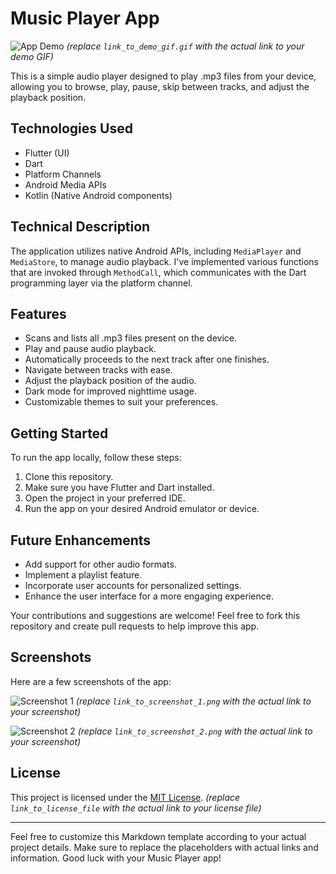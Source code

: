 # Music Player App

![App Demo](link_to_demo_gif.gif) *(replace `link_to_demo_gif.gif` with the actual link to your demo GIF)*

This is a simple audio player designed to play .mp3 files from your device, allowing you to browse, play, pause, skip between tracks, and adjust the playback position.

## Technologies Used

- Flutter (UI)
- Dart
- Platform Channels
- Android Media APIs
- Kotlin (Native Android components)

## Technical Description

The application utilizes native Android APIs, including `MediaPlayer` and `MediaStore`, to manage audio playback. I've implemented various functions that are invoked through `MethodCall`, which communicates with the Dart programming layer via the platform channel.

## Features

- Scans and lists all .mp3 files present on the device.
- Play and pause audio playback.
- Automatically proceeds to the next track after one finishes.
- Navigate between tracks with ease.
- Adjust the playback position of the audio.
- Dark mode for improved nighttime usage.
- Customizable themes to suit your preferences.

## Getting Started

To run the app locally, follow these steps:

1. Clone this repository.
2. Make sure you have Flutter and Dart installed.
3. Open the project in your preferred IDE.
4. Run the app on your desired Android emulator or device.

## Future Enhancements

- Add support for other audio formats.
- Implement a playlist feature.
- Incorporate user accounts for personalized settings.
- Enhance the user interface for a more engaging experience.

Your contributions and suggestions are welcome! Feel free to fork this repository and create pull requests to help improve this app.

## Screenshots

Here are a few screenshots of the app:

![Screenshot 1](link_to_screenshot_1.png) *(replace `link_to_screenshot_1.png` with the actual link to your screenshot)*

![Screenshot 2](link_to_screenshot_2.png) *(replace `link_to_screenshot_2.png` with the actual link to your screenshot)*

## License

This project is licensed under the [MIT License](link_to_license_file). *(replace `link_to_license_file` with the actual link to your license file)*

---

Feel free to customize this Markdown template according to your actual project details. Make sure to replace the placeholders with actual links and information. Good luck with your Music Player app!